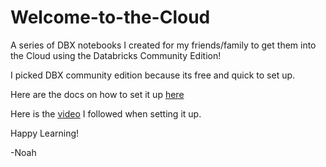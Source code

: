 # Welcome-to-the-Cloud
A series of DBX notebooks I created for my friends/family to get them into the Cloud using the Databricks Community Edition!

I picked DBX community edition because its free and quick to set up.

Here are the docs on how to set it up [here](https://docs.databricks.com/en/getting-started/community-edition.html)

Here is the [video](https://www.youtube.com/watch?v=jxghcAAI3F8) I followed when setting it up.

Happy Learning!

-Noah


